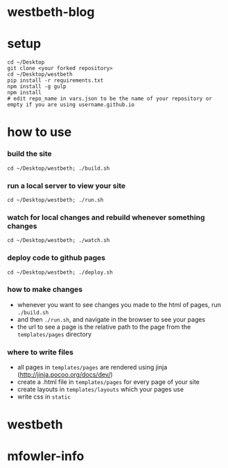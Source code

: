 # westbeth-blog

# setup

```
cd ~/Desktop
git clone <your forked repository> 
cd ~/Desktop/westbeth
pip install -r requirements.txt
npm install -g gulp
npm install
# edit repo_name in vars.json to be the name of your repository or empty if you are using username.github.io
```

# how to use

### build the site
```cd ~/Desktop/westbeth; ./build.sh```

### run a local server to view your site
```cd ~/Desktop/westbeth; ./run.sh```

### watch for local changes and rebuild whenever something changes 
```cd ~/Desktop/westbeth; ./watch.sh```

### deploy code to github pages
```cd ~/Desktop/westbeth; ./deploy.sh```

### how to make changes
- whenever you want to see changes you made to the html of pages, run `./build.sh`
- and then `./run.sh`, and navigate in the browser to see your pages
- the url to see a page is the relative path to the page from the `templates/pages` directory

### where to write files
- all pages in `templates/pages` are rendered using jinja (http://jinja.pocoo.org/docs/dev/)
- create a .html file in `templates/pages` for every page of your site
- create layouts in `templates/layouts` which your pages use 
- write css in `static`
# westbeth
# mfowler-info

